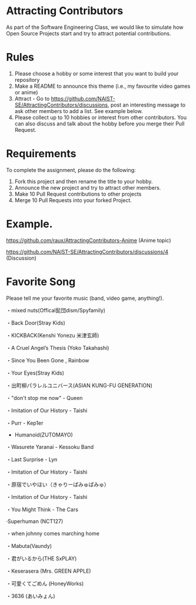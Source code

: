 # Attracting Contributors
As part of the Software Engineering Class, we would like to simulate how Open Source Projects start and try to attract potential contributions.

# Rules

1. Please choose a hobby or some interest that you want to build your repository
2. Make a README to announce this theme (i.e., my favourite video games or anime)
3. Attract - Go to https://github.com/NAIST-SE/AttractingContributors/discussions, post an interesting message to ask other members to add a list. See example below.
4. Please collect up to 10 hobbies or interest from other contributors. You can also discuss and talk about the hobby before you merge their Pull Request.

# Requirements
To complete the assignment, please do the following:
1. Fork this project and then rename the title to your hobby. 
2. Announce the new project and try to attract other members.
3. Make 10 Pull Request contributions to other projects
4. Merge 10 Pull Requests into your forked Project.

# Example. 
https://github.com/raux/AttractingContributors-Anime (Anime topic)

https://github.com/NAIST-SE/AttractingContributors/discussions/4 (Discussion)

# Favorite Song
Please tell me your favorite music (band, video game, anything!).

・mixed nuts(Offical髭団dism/Spyfamily)

・Back Door(Stray Kids)

・KICKBACK(Kenshi Yonezu  米津玄師)

・A Cruel Angel’s Thesis (Yoko Takahashi) 

・Since You Been Gone , Rainbow

・Your Eyes(Stray Kids)

・出町柳パラレルユニバース(ASIAN KUNG-FU GENERATION)

・"don't stop me now" - Queen

・Imitation of Our History - Taishi

・Purr - Kep1er

- Humanoid(ZUTOMAYO)

・Wasurete Yaranai - Kessoku Band

・Last Surprise - Lyn

・Imitation of Our History - Taishi

・原宿でいやほい（きゃりーぱみゅぱみゅ）

・Imitation of Our History - Taishi

・You Might Think - The Cars

·Superhuman (NCT127)

・when johnny comes marching home

・Mabuta(Vaundy)

・君がいるから(THE SxPLAY)

・Keserasera (Mrs. GREEN APPLE)

・可愛くてごめん (HoneyWorks)

・3636 (あいみょん)

